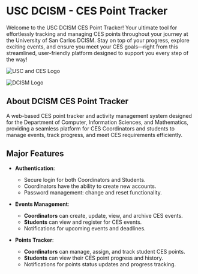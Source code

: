 # USC DCISM - CES Point Tracker

Welcome to the USC DCISM CES Point Tracker! Your ultimate tool for effortlessly tracking and managing CES points throughout your journey at the University of San Carlos DCISM. Stay on top of your progress, explore exciting events, and ensure you meet your CES goals—right from this streamlined, user-friendly platform designed to support you every step of the way!

![USC and CES Logo](https://github.com/user-attachments/assets/91fa9b22-dff4-4dcf-aa9a-52a8df68980c)

![DCISM Logo](https://scontent.fceb3-1.fna.fbcdn.net/v/t1.6435-9/78839585_10216050436595669_3429833652769390592_n.jpg?_nc_cat=102&ccb=1-7&_nc_sid=25d718&_nc_ohc=K_WMw4Kv40EQ7kNvgGg91ke&_nc_zt=23&_nc_ht=scontent.fceb3-1.fna&_nc_gid=A0L8IiW250ubetiiNq4s_EY&oh=00_AYAXYozsd2odrs5ndtVw_Tn_WgsCWEm40Ri3BUwm8w2WYw&oe=673AB38C "This is a sample image.")
## About DCISM CES Point Tracker

A web-based CES point tracker and activity management system designed for the Department of Computer, Information Sciences, and Mathematics, providing a seamless platform for CES Coordinators and students to manage events, track progress, and meet CES requirements efficiently.
## Major Features

- **Authentication**:
  - Secure login for both Coordinators and Students.
  - Coordinators have the ability to create new accounts.
  - Password management: change and reset functionality.

- **Events Management**:
  - **Coordinators** can create, update, view, and archive CES events.
  - **Students** can view and register for CES events.
  - Notifications for upcoming events and deadlines.

- **Points Tracker**:
  - **Coordinators** can manage, assign, and track student CES points.
  - **Students** can view their CES point progress and history.
  - Notifications for points status updates and progress tracking.
